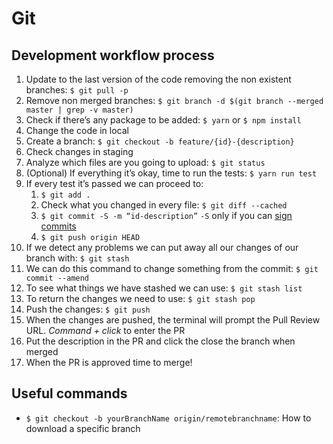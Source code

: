 # Git

## Development workflow process
1. Update to the last version of the code removing the non existent branches: `$ git pull -p`
2. Remove non merged branches: `$ git branch -d $(git branch --merged master | grep -v master)`
3. Check if there’s any package to be added: `$ yarn` or `$ npm install`
4. Change the code in local
5. Create a branch: `$ git checkout -b feature/{id}-{description}`
6. Check changes in staging
7. Analyze which files are you going to upload: `$ git status`
8. (Optional) If everything it’s okay, time to run the tests: `$ yarn run test`
9. If every test it’s passed we can proceed to:
    1. `$ git add .`
    2. Check what you changed in every file: `$ git diff --cached`
    3. `$ git commit -S -m “id-description”` `-S` only if you can [sign commits](../encryption/encryption.md#Sign-commits)
    4. `$ git push origin HEAD`
10. If we detect any problems we can put away all our changes of our branch with: `$ git stash`
11. We can do this command to change something from the commit: `$ git commit --amend`
12. To see what things we have stashed we can use: `$ git stash list`
13. To return the changes we need to use: `$ git stash pop`
14. Push the changes: `$ git push`
15. When the changes are pushed, the terminal will prompt the Pull Review URL. *Command + click* to enter the PR
16. Put the description in the PR and click the close the branch when merged
17. When the PR is approved time to merge!

## Useful commands
* `$ git checkout -b yourBranchName origin/remotebranchname`: How to download a specific branch